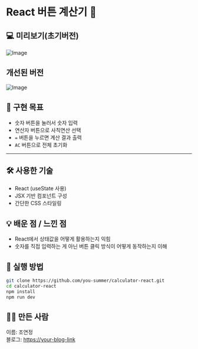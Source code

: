 # React 버튼 계산기 🎯

## 💻 미리보기(초기버전)
![Image](https://github.com/user-attachments/assets/81879dae-c8e1-458f-9f0e-cdd360ea44e7)

## 개선된 버전 <br/>
![Image](https://github.com/user-attachments/assets/f3424b7a-27c8-48c8-8be9-8e733ee96526)


## 🎯 구현 목표

- 숫자 버튼을 눌러서 숫자 입력
- 연산자 버튼으로 사칙연산 선택
- `=` 버튼을 누르면 계산 결과 출력
- `AC` 버튼으로 전체 초기화

---

## 🛠️ 사용한 기술

- React (useState 사용)
- JSX 기반 컴포넌트 구성
- 간단한 CSS 스타일링

## 💡 배운 점 / 느낀 점
- React에서 상태값을 어떻게 활용하는지 익힘
- 숫자를 직접 입력하는 게 아닌 버튼 클릭 방식이 어떻게 동작하는지 이해

## 📂 실행 방법
```bash
git clone https://github.com/you-summer/calculator-react.git
cd calculator-react
npm install
npm run dev
```

## 🙋‍♀️ 만든 사람
이름: 조연정 <br/>
블로그: [https://your-blog-link](https://blog.naver.com/jojoor201/223910375086)
